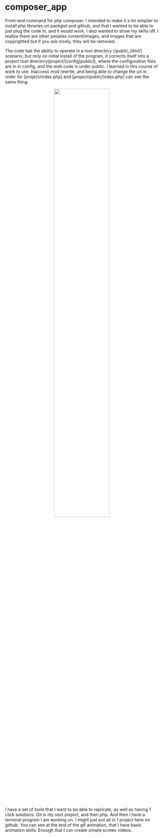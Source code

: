 # composer_app
Front-end command for php composer. I intended to make it a lot simplier to install php libraries on packgist and github, and that I wanted to be able to just plug the code in, and it would work. I also wanted to show my skills off. I realize there are other peoples content/images, and images that are copyrighted but if you ask nicely, they will be removed.

The code has the ability to operate in a root directory (/public_html/) scenario, but only on initial install of the program, it corrects itself into a project root directory(project/[config|public]), where the configuration files are in in config, and the web code is under public. I learned in this course of work to use .htaccess mod rewrite, and being able to change the url in order for [project/index.php] and [project/public/index.php] can see the same thing. 

<p align="center">
<img style="text-align: center;" src="https://github.com/barrydit/composer_app/assets/6217010/62d368bd-bc23-4dfe-a6b9-1fcc5808114e" width="60%" height="60%" />
</p>

I have a set of tools that I want to be able to replicate, as well as having 1 click solutions. Git is my next project, and then php. And then I have a terminal program I am working on. I might just put all in 1 project here on github. You can see at the end of the gif animation, that I have basic animation skills. Enough that I can create simple screen videos.
